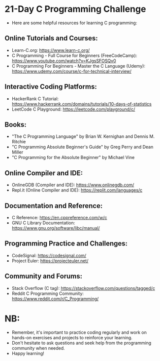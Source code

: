 # 21-Day C Programming Challenge
- Here are some helpful resources for learning C programming:

## Online Tutorials and Courses:
- Learn-C.org: https://www.learn-c.org/
- C Programming - Full Course for Beginners (FreeCodeCamp): https://www.youtube.com/watch?v=KJgsSFOSQv0
- C Programming For Beginners - Master the C Language (Udemy): https://www.udemy.com/course/c-for-technical-interview/

## Interactive Coding Platforms:
- HackerRank C Tutorial: https://www.hackerrank.com/domains/tutorials/10-days-of-statistics
- LeetCode C Playground: https://leetcode.com/playground/c/

## Books:
- "The C Programming Language" by Brian W. Kernighan and Dennis M. Ritchie
- "C Programming Absolute Beginner's Guide" by Greg Perry and Dean Miller
- "C Programming for the Absolute Beginner" by Michael Vine

## Online Compiler and IDE:
- OnlineGDB (Compiler and IDE): https://www.onlinegdb.com/
- Repl.it (Online Compiler and IDE): https://replit.com/languages/c

##  Documentation and Reference:
- C Reference: https://en.cppreference.com/w/c
-  GNU C Library Documentation: https://www.gnu.org/software/libc/manual/

## Programming Practice and Challenges:
- CodeSignal: https://codesignal.com/
- Project Euler: https://projecteuler.net/

## Community and Forums:
-  Stack Overflow (C tag): https://stackoverflow.com/questions/tagged/c
- Reddit C Programming Community: https://www.reddit.com/r/C_Programming/

# NB:
- Remember, it's important to practice coding regularly and work on hands-on exercises 
and projects to reinforce your learning. 
- Don't hesitate to ask questions and seek help from the programming community when needed. 
- Happy learning!
